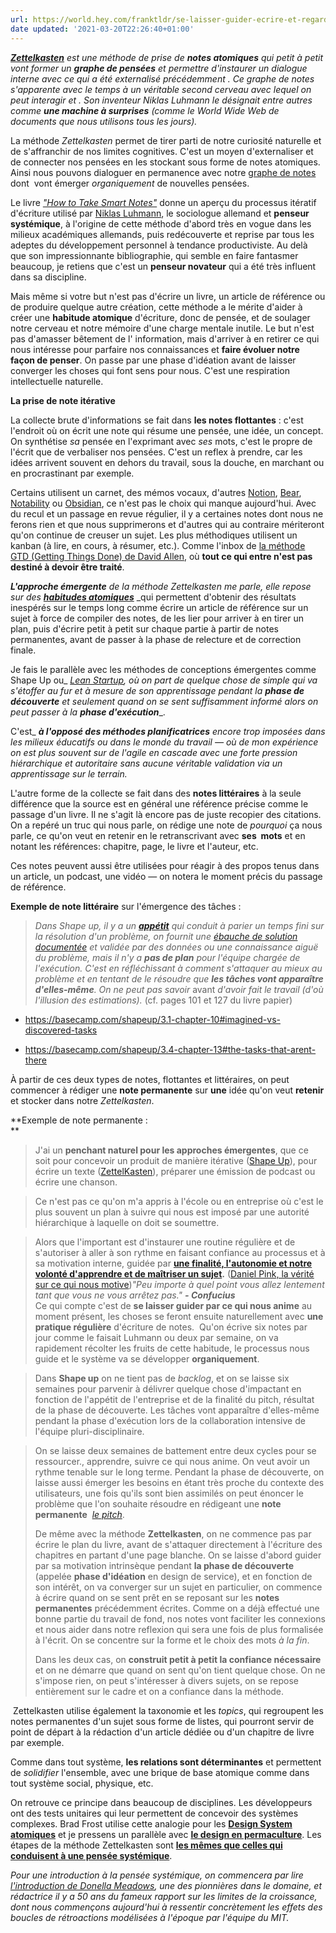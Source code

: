 ```yaml
---
url: https://world.hey.com/franktldr/se-laisser-guider-ecrire-et-regarder-emerger-les-benefices-du-travail-organique-3c87ad6f
date updated: '2021-03-20T22:26:40+01:00'
---
```


[**_Zettelkasten_**](https://fr.wikipedia.org/wiki/Zettelkasten) _est une méthode de prise de_ **_notes atomiques_** _qui petit à petit vont former un_ **_graphe de pensées_** _et permettre d'instaurer un dialogue interne avec ce qui a été externalisé précédemment . Ce graphe de notes s'apparente avec le temps à un véritable second cerveau avec lequel on peut interagir et . Son inventeur Niklas Luhmann le désignait entre autres comme_ **_une machine à surprises_** _(comme le World Wide Web de documents que nous utilisons tous les jours)._

La méthode _Zettelkasten_ permet de tirer parti de notre curiosité naturelle et de s'affranchir de nos limites cognitives. C'est un moyen d'externaliser et de connecter nos pensées en les stockant sous forme de notes atomiques. Ainsi nous pouvons dialoguer en permanence avec notre [graphe de notes](https://publish.obsidian.md/help/Plugins/Graph+view) dont  vont émerger _organiquement_ de nouvelles pensées.

Le livre [_"How to Take Smart Notes"_](https://takesmartnotes.com/) donne un aperçu du processus itératif d'écriture utilisé par [Niklas Luhmann](https://fr.wikipedia.org/wiki/Niklas_Luhmann), le sociologue allemand et **penseur  systémique**, à l'origine de cette méthode d'abord très en vogue dans les milieux académiques allemands, puis redécouverte et reprise par tous les adeptes du développement personnel à tendance productiviste. Au delà que son impressionnante bibliographie, qui semble en faire fantasmer beaucoup, je retiens que c'est un **penseur novateur** qui a été très influent dans sa discipline.

Mais même si votre but n'est pas d'écrire un livre, un article de référence ou de produire quelque autre création, cette méthode a le mérite d'aider à créer une **habitude atomique** d'écriture, donc de pensée, et de soulager notre cerveau et notre mémoire d'une charge mentale inutile. Le but n'est pas d'amasser bêtement de l' information, mais d'arriver à en retirer ce qui nous intéresse pour parfaire nos connaissances et **faire évoluer notre façon de penser**. On passe par une phase d'idéation avant de laisser converger les choses qui font sens pour nous. C'est une respiration intellectuelle naturelle.

**La prise de note itérative**

La collecte brute d'informations se fait dans **les notes flottantes** : c'est l'endroit où on écrit une note qui résume une pensée, une idée, un concept. On synthétise _sa_ pensée en l'exprimant avec _ses_ mots, c'est le propre de l'écrit que de verbaliser nos pensées. C'est un reflex à prendre, car les idées arrivent souvent en dehors du travail, sous la douche, en marchant ou en procrastinant par exemple.

Certains utilisent un carnet, des mémos vocaux, d'autres [Notion](https://www.notion.so/), [Bear](https://bear.app/), [Notability](https://www.gingerlabs.com/) ou [Obsidian](https://obsidian.md/), ce n'est pas le choix qui manque aujourd'hui. Avec du recul et un passage en revue régulier, il y a certaines notes dont nous ne ferons rien et que nous supprimerons et d'autres qui au contraire mériteront qu'on continue de creuser un sujet. Les plus méthodiques utilisent un kanban (à lire, en cours, à résumer, etc.). Comme l'inbox de [la méthode GTD (Getting Things Done) de David Allen](https://www.youtube.com/watch?v=gCswMsONkwY), où **tout ce qui entre n'est pas destiné à devoir être traité**.

**_L'approche émergente_** _de la méthode Zettelkasten me parle, elle repose sur des_ [**_habitudes atomiques_**](https://jamesclear.com/atomic-habits) _qui permettent d'obtenir des résultats inespérés sur le temps long comme écrire un article de référence sur un sujet à force de compiler des notes, de les lier pour arriver à en tirer un plan, puis d'écrire petit à petit sur chaque partie à partir de notes permanentes, avant de passer à la phase de relecture et de correction finale.

Je fais le parallèle avec les méthodes de conceptions émergentes comme Shape Up ou_ [_Lean Startup_](https://fr.wikipedia.org/wiki/Lean_startup)_, où on part de quelque chose de simple qui va s'étoffer au fur et à mesure de son apprentissage pendant la_ **_phase de découverte_** _et seulement quand on se sent suffisamment informé alors on peut passer à la_ **_phase d'exécution_**_.

C'est_ **_à l'opposé des méthodes planificatrices_** _encore trop imposées dans les milieux éducatifs ou dans le monde du travail — où de mon expérience on est plus souvent sur de l'agile en cascade avec une forte pression hiérarchique et autoritaire sans aucune véritable validation via un apprentissage sur le terrain._

L'autre forme de la collecte se fait dans des **notes littéraires** à la seule différence que la source est en général une référence précise comme le passage d'un livre. Il ne s'agit là encore pas de juste recopier des citations.\
On a repéré un truc qui nous parle, on rédige une note de _pourquoi_ ça nous parle, ce qu'on veut en retenir en le retranscrivant avec **ses  mots** et en notant les références: chapitre, page, le livre et l'auteur, etc.

Ces notes peuvent aussi être utilisées pour réagir à des propos tenus dans un article, un podcast, une vidéo — on notera le moment précis du passage de référence.

**Exemple de note littéraire** sur l'émergence des tâches :

> _Dans Shape up, il y a un_ [**_appétit_**](https://basecamp.com/shapeup/1.2-chapter-03#setting-the-appetite) _qui conduit à parier un temps fini sur la résolution d'un problème, on fournit une_ [_ébauche de solution documentée_](https://basecamp.com/shapeup/1.1-chapter-02) _et validée par des données ou une connaissance aiguë du problème, mais il n'y a_ **_pas de plan_** _pour l'équipe chargée de l'exécution. C'est en réfléchissant à comment s'attaquer au mieux au problème et en tentant de le résoudre que_ **_les tâches vont apparaître d'elles-même_**_. On ne peut pas savoir_ avant _d'avoir fait le travail (d'où l'illusion des estimations)._ (cf. pages 101 et 127 du livre papier)

- <https://basecamp.com/shapeup/3.1-chapter-10#imagined-vs-discovered-tasks> 

- <https://basecamp.com/shapeup/3.4-chapter-13#the-tasks-that-arent-there>

À partir de ces deux types de notes, flottantes et littéraires, on peut commencer à rédiger une **note permanente** sur **une** idée qu'on veut **retenir** et stocker dans notre _Zettelkasten_.

**Exemple de note permanente :\
**

> J'ai un **penchant naturel pour les approches émergentes**, que ce soit pour concevoir un produit de manière itérative ([Shape Up](https://basecamp.com/shapeup)), pour écrire un texte ([ZettelKasten](https://zettelkasten.de/introduction/)), préparer une émission de podcast ou écrire une chanson.

> Ce n'est pas ce qu'on m'a appris à l'école ou en entreprise où c'est le plus souvent un plan à suivre qui nous est imposé par une autorité hiérarchique à laquelle on doit se soumettre.

> Alors que l'important est d'instaurer une routine régulière et de s'autoriser à aller à son rythme en faisant confiance au processus et à sa motivation interne, guidée par [**une finalité, l'autonomie et notre volonté d'apprendre et de maîtriser un sujet**](https://youtu.be/J2L5HD0tyhY?t=304)**.** ([Daniel Pink, la vérité sur ce qui nous motive](https://editions.flammarion.com/la-verite-sur-ce-qui-nous-motive/9782081379527))_"Peu importe à quel point vous allez lentement tant que vous ne vous arrêtez pas."_ **_- Confucius_**\
> Ce qui compte c'est de **se laisser guider par ce qui nous anime** au moment présent, les choses se feront ensuite naturellement avec **une pratique régulière** d'écriture de notes.  Qu'on écrive six notes par jour comme le faisait Luhmann ou deux par semaine, on va rapidement récolter les fruits de cette habitude, le processus nous guide et le système va se développer **organiquement**.

> Dans **Shape up** on ne tient pas de _backlog_, et on se laisse six semaines pour parvenir à délivrer quelque chose d'impactant en fonction de l'appétit de l'entreprise et de la finalité du pitch, résultat de la phase de découverte. Les tâches vont apparaître d'elles-même pendant la phase d'exécution lors de la collaboration intensive de l'équipe pluri-disciplinaire. 

> On se laisse deux semaines de battement entre deux cycles pour se ressourcer., apprendre, suivre ce qui nous anime. On veut avoir un rythme tenable sur le long terme. Pendant la phase de découverte, on laisse aussi émerger les besoins en étant très proche du contexte des utilisateurs, une fois qu'ils sont bien assimilés on peut énoncer le problème que l'on souhaite résoudre en rédigeant une **note permanente**  [_le pitch_](https://basecamp.com/shapeup/1.5-chapter-06).
>
> De même avec la méthode **Zettelkasten**, on ne commence pas par écrire le plan du livre, avant de s'attaquer directement à l'écriture des chapitres en partant d'une page blanche. On se laisse d'abord guider par sa motivation intrinsèque pendant **la phase de découverte** (appelée **phase d'idéation** en design de service), et en fonction de son intérêt, on va converger sur un sujet en particulier, on commence à écrire quand on se sent prêt en se reposant sur les **notes permanentes** précédemment écrites. Comme on a déjà effectué une bonne partie du travail de fond, nos notes vont faciliter les connexions et nous aider dans notre reflexion qui sera une fois de plus formalisée à l'écrit. On se concentre sur la forme et le choix des mots _à la fin_.
>
> Dans les deux cas, on **construit petit à petit la confiance nécessaire** et on ne démarre que quand on sent qu'on tient quelque chose. On ne s'impose rien, on peut s'intéresser à divers sujets, on se repose entièrement sur le cadre et on a confiance dans la méthode. 

 Zettelkasten utilise également la taxonomie et les _topics_, qui regroupent les notes permanentes d'un sujet sous forme de listes, qui pourront servir de point de départ à la rédaction d'un article dédiée ou d'un chapitre de livre par exemple.

Comme dans tout système, **les relations sont déterminantes** et permettent de _solidifier_ l'ensemble, avec une brique de base atomique comme dans tout système social, physique, etc.

On retrouve ce principe dans beaucoup de disciplines. Les développeurs ont des tests unitaires qui leur permettent de concevoir des systèmes complexes. Brad Frost utilise cette analogie pour les [**Design System atomiques**](https://atomicdesign.bradfrost.com/) et je pressens un parallèle avec [**le design en permaculture**](https://www.permaculturenews.org/2017/09/05/permaculture-design-5-steps/). Les étapes de la méthode Zettelkasten sont [**les mêmes que celles qui conduisent à une pensée systémique**](https://thesystemsthinker.com/six-steps-to-thinking-systemically/).

_Pour une introduction à la pensée systémique, on commencera par lire_ [_l'introduction de Donella Meadows_](https://www.amazon.com/Thinking-Systems-Donella-H-Meadows/dp/1603580557)_, une des pionnières dans le domaine, et rédactrice il y a 50 ans du fameux rapport sur les limites de la croissance, dont nous commençons aujourd'hui à ressentir concrètement les effets des boucles de rétroactions modélisées à l'époque par l'équipe du MIT._
